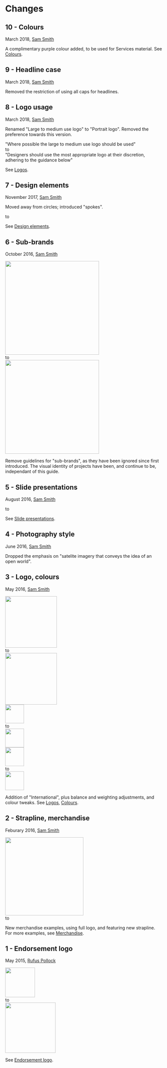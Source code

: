# Changes

## 10 - Colours

March 2018, [Sam Smith](https://okfn.org/team#sam-smith)

A complimentary purple colour added, to be used for Services material. See [Colours](./#colours).

## 9 - Headline case

March 2018, [Sam Smith](https://okfn.org/team#sam-smith)

Removed the restriction of using all caps for headlines.

## 8 - Logo usage

March 2018, [Sam Smith](https://okfn.org/team#sam-smith)

Renamed "Large to medium use logo" to "Portrait logo". Removed the preference towards this version.

<div class="diff">
  <div>
    "Where possible the large to medium use logo should be used"
  </div>
  <div>
  to
  </div>
  <div>
    "Designers should use the most appropriate logo at their discretion, adhering to the guidance below"
  </div>
</div>

See [Logos](./#logos).


## 7 - Design elements

November 2017, [Sam Smith](https://okfn.org/team#sam-smith)

Moved away from circles; introduced "spokes".

<div class="diff">
  <div>
    <img src="../elements-1.png" alt="">
  </div>
  <div>
  to
  </div>
  <div>
    <img src="../elements-2.png" alt="">
  </div>
</div>

See [Design elements](./#design-elements).


## 6 - Sub-brands

October 2016, [Sam Smith](https://okfn.org/team#sam-smith)

<div class="diff">
  <div>
    <img src="../os-logo-1.png" alt="" width="300">
  </div>
  <div>
  to
  </div>
  <div>
    <img src="../os-logo-2.png" alt="" width="300">
  </div>
</div>

Remove guidelines for "sub-brands", as they have been ignored since first introduced. The visual identity of projects have been, and continue to be, independant of this guide.

## 5 - Slide presentations

August 2016, [Sam Smith](https://okfn.org/team#sam-smith)

<div class="diff">
  <div>
    <img src="../slide-title-page-1.png" alt="">
  </div>
  <div>
  to
  </div>
  <div>
    <img src="../slide-title-page-2.png" alt="">
  </div>
</div>

See [Slide presentations](./#slide-presentations).

## 4 - Photography style

June 2016, [Sam Smith](https://okfn.org/team#sam-smith)

Dropped the emphasis on "satelite imagery that conveys the idea of an open world".

## 3 - Logo, colours

May 2016, [Sam Smith](https://okfn.org/team#sam-smith)

<div class="diff">
  <div>
    <img src="../standard-logo-1.png" alt="" height="165">
  </div>
  <div>
  to
  </div>
  <div>
    <img src="http://a.okfn.org/img/oki/standard-rgb-334x344.png" alt="" height="165">
  </div>
</div>
<div class="diff">
  <div>
    <img src="../landscape-logo-1.png" alt="" height="60">
  </div>
  <div>
  to
  </div>
  <div>
    <img src="http://a.okfn.org/img/oki/landscape-rgb-468x122.png" alt="" height="60">
  </div>
</div>
<div class="diff">
  <div>
    <img src="../small-logo-1.png" alt="" height="60">
  </div>
  <div>
  to
  </div>
  <div>
    <img src="http://a.okfn.org/img/oki/small-rgb-433x344.png" alt="" height="60">
  </div>
</div>

Addition of "International", plus balance and weighting adjustments, and colour tweaks. See [Logos](./#logos), [Colours](./#colours).


## 2 - Strapline, merchandise

Feburary 2016, [Sam Smith](https://okfn.org/team#sam-smith)

<div class="diff">
  <div>
    <img src="../tshirt-1.jpg" alt="" height="250">
  </div>
  <div>
  to
  </div>
  <div>
    <img src="../hoodie.jpg" alt="">
  </div>
</div>

New merchandise examples, using full logo, and featuring new strapline. For more examples, see [Merchandise](./#merchandise).

## 1 - Endorsement logo

May 2015, [Rufus Pollock](https://okfn.org/team#rufus-pollock)

<div class="diff">
  <div>
    <img src="../endorsement-logo-1.png" alt="" width="95">
  </div>
  <div>
  to
  </div>
  <div>
    <img src="../endorsement-logo-2.jpg" alt="" width="161">
  </div>
</div>

See [Endorsement logo](./#endorsement-logo).
